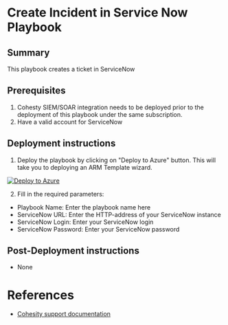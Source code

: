 # Create Incident in Service Now Playbook
## Summary
This playbook creates a ticket in ServiceNow

## Prerequisites
1. Cohesty SIEM/SOAR integration needs to be deployed prior to the deployment of this playbook under the same subscription.
2. Have a valid account for ServiceNow

## Deployment instructions
1. Deploy the playbook by clicking on "Deploy to Azure" button. This will take you to deploying an ARM Template wizard.

[![Deploy to Azure](https://aka.ms/deploytoazurebutton)](https://portal.azure.com/#create/Microsoft.Template)

2. Fill in the required parameters:
* Playbook Name: Enter the playbook name here
* ServiceNow URL: Enter the HTTP-address of your ServiceNow instance
* ServiceNow Login: Enter your ServiceNow login
* ServiceNow Password: Enter your ServiceNow password

## Post-Deployment instructions
* None

#  References
 - [Cohesity support documentation](https://docs.cohesity.com/ui/login?redirectPath=%2FHomePage%2FContent%2FTechGuides%2FTechnicalGuides.htm)
